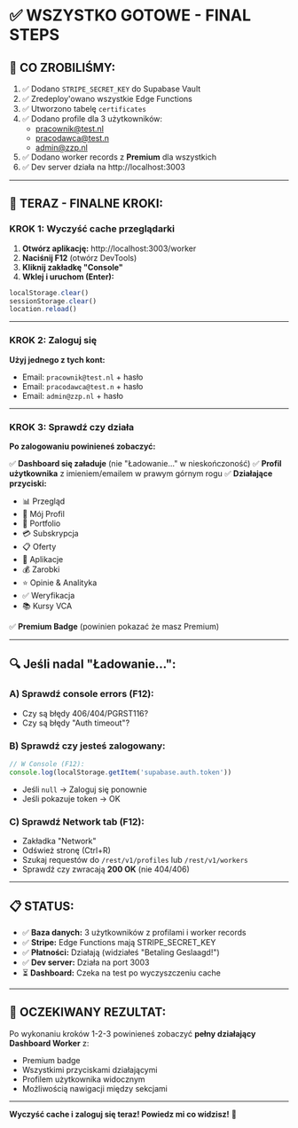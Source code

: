 # ✅ WSZYSTKO GOTOWE - FINAL STEPS

## 🎉 **CO ZROBILIŚMY:**

1. ✅ Dodano `STRIPE_SECRET_KEY` do Supabase Vault
2. ✅ Zredeploy'owano wszystkie Edge Functions
3. ✅ Utworzono tabelę `certificates`
4. ✅ Dodano profile dla 3 użytkowników:
   - pracownik@test.nl
   - pracodawca@test.n
   - admin@zzp.nl
5. ✅ Dodano worker records z **Premium** dla wszystkich
6. ✅ Dev server działa na http://localhost:3003

---

## 🚀 **TERAZ - FINALNE KROKI:**

### **KROK 1: Wyczyść cache przeglądarki**

1. **Otwórz aplikację:** http://localhost:3003/worker
2. **Naciśnij F12** (otwórz DevTools)
3. **Kliknij zakładkę "Console"**
4. **Wklej i uruchom (Enter):**

```javascript
localStorage.clear()
sessionStorage.clear()
location.reload()
```

---

### **KROK 2: Zaloguj się**

**Użyj jednego z tych kont:**
- Email: `pracownik@test.nl` + hasło
- Email: `pracodawca@test.n` + hasło  
- Email: `admin@zzp.nl` + hasło

---

### **KROK 3: Sprawdź czy działa**

**Po zalogowaniu powinieneś zobaczyć:**

✅ **Dashboard się załaduje** (nie "Ładowanie..." w nieskończoność)
✅ **Profil użytkownika** z imieniem/emailem w prawym górnym rogu
✅ **Działające przyciski:**
   - 📊 Przegląd
   - 👤 Mój Profil
   - 📁 Portfolio
   - 💳 Subskrypcja
   - 📋 Oferty
   - 📱 Aplikacje
   - 💰 Zarobki
   - ⭐ Opinie & Analityka
   - ✅ Weryfikacja
   - 📚 Kursy VCA

✅ **Premium Badge** (powinien pokazać że masz Premium)

---

## 🔍 **Jeśli nadal "Ładowanie...":**

### **A) Sprawdź console errors (F12):**
- Czy są błędy 406/404/PGRST116?
- Czy są błędy "Auth timeout"?

### **B) Sprawdź czy jesteś zalogowany:**
```javascript
// W Console (F12):
console.log(localStorage.getItem('supabase.auth.token'))
```
- Jeśli `null` → Zaloguj się ponownie
- Jeśli pokazuje token → OK

### **C) Sprawdź Network tab (F12):**
- Zakładka "Network"
- Odśwież stronę (Ctrl+R)
- Szukaj requestów do `/rest/v1/profiles` lub `/rest/v1/workers`
- Sprawdź czy zwracają **200 OK** (nie 404/406)

---

## 📋 **STATUS:**

- ✅ **Baza danych:** 3 użytkowników z profilami i worker records
- ✅ **Stripe:** Edge Functions mają STRIPE_SECRET_KEY
- ✅ **Płatności:** Działają (widziałeś "Betaling Geslaagd!")
- ✅ **Dev server:** Działa na port 3003
- ⏳ **Dashboard:** Czeka na test po wyczyszczeniu cache

---

## 🎯 **OCZEKIWANY REZULTAT:**

Po wykonaniu kroków 1-2-3 powinieneś zobaczyć **pełny działający Dashboard Worker** z:
- Premium badge
- Wszystkimi przyciskami działającymi
- Profilem użytkownika widocznym
- Możliwością nawigacji między sekcjami

---

**Wyczyść cache i zaloguj się teraz! Powiedz mi co widzisz!** 🚀
